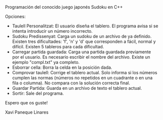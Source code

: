Programación del conocido juego japonés Sudoku en C++

Opciones:
- Taulell Personalitzat: El usuario diseña el tablero. El programa avisa si se intenta introducir un número incorrecto.
- Sudoku Predissenyat: Carga un sudoku de un archivo de ya definido. Existen tres dificultades: 'f', 'n' y 'd'
  que corresponden a fácil, normal y difícil. Existen 5 tableros para cada dificultad.
- Carregar partida guardada: Carga una partida guardada previamente por el usuario. Es necesario escribir el nombre del archivo.
  Existe un ejemplo "compl.txt" ya completo.
- Esborrar cella: Borra la celda en la posición dada.
- Comprovar taulell: Corrige el tablero actual. Solo informa si los números cumplen las normas (números no 
  repetidos en un cuadrante o en una fila o columna). No compara con la solución correcta final.
- Guardar Partida: Guarda en un archivo de texto el tablero actual.
- Sortir: Sale del programa.

Espero que os guste!

Xavi Paneque Linares
